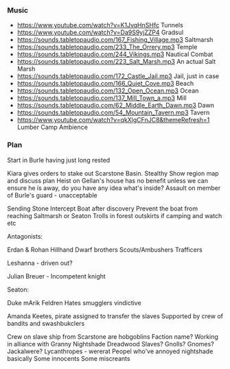 
### Music
- https://www.youtube.com/watch?v=K1JvqHnSHfc Tunnels
- https://www.youtube.com/watch?v=Da9S9yjZZP4 Gradsul
- https://sounds.tabletopaudio.com/167_Fishing_Village.mp3 Saltmarsh
- https://sounds.tabletopaudio.com/233_The_Orrery.mp3 Temple
- https://sounds.tabletopaudio.com/244_Vikings.mp3 Nautical Combat
- https://sounds.tabletopaudio.com/223_Salt_Marsh.mp3 An actual Salt Marsh
- https://sounds.tabletopaudio.com/172_Castle_Jail.mp3 Jail, just in case
- https://sounds.tabletopaudio.com/166_Quiet_Cove.mp3 Beach
- https://sounds.tabletopaudio.com/132_Open_Ocean.mp3 Ocean
- https://sounds.tabletopaudio.com/137_Mill_Town_a.mp3 Mill
- https://sounds.tabletopaudio.com/62_Middle_Earth_Dawn.mp3 Dawn
- https://sounds.tabletopaudio.com/54_Mountain_Tavern.mp3 Tavern
- https://www.youtube.com/watch?v=qkXlgCFnJC8&themeRefresh=1 Lumber Camp Ambience

### Plan 
Start in Burle having just long rested

Kiara gives orders to stake out Scarstone Basin. Stealthy
	Show region map and discuss plan
	Heist on Gellan's house has no benefit unless we can ensure he is away, do you have any idea what's inside?
	Assault on member of Burle's guard - unacceptable

Sending Stone
Intercept Boat after discovery
Prevent the boat from reaching Saltmarsh or Seaton
Trolls in forest outskirts if camping and watch etc

Antagonists:

Erdan & Rohan Hillhand
Dwarf brothers
Scouts/Ambushers
Trafficers

Leshanna - driven out?

Julian Breuer - Incompetent knight




Seaton:

Duke mArik Feldren
Hates smugglers vindictive

Amanda Keetes, pirate assigned to transfer the slaves
	Supported by crew of bandits and swashbukclers

Crew on slave ship from Scarstone are hobgoblins
	Faction name?
	Working in alliance with Granny Nightshade
	Dreadwood
	Slaves? Gnolls? Gnomes? Jackalwere?
	Lycanthropes - wererat
	Peopel who've annoyed nightshade basically
	Some innocents
	Some miscreants


